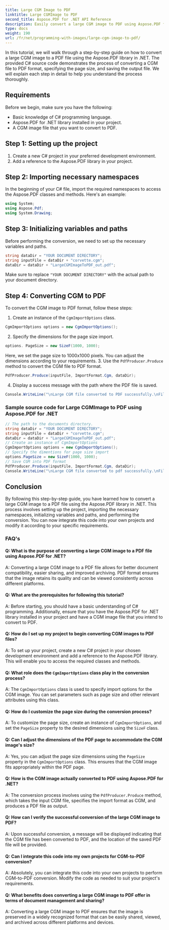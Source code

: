 ```yaml
---
title: Large CGM Image to PDF
linktitle: Large CGMImage to PDF
second_title: Aspose.PDF for .NET API Reference
description: Easily convert a large CGM image to PDF using Aspose.PDF for .NET.
type: docs
weight: 190
url: /fr/net/programming-with-images/large-cgm-image-to-pdf/
---
```

In this tutorial, we will walk through a step-by-step guide on how to convert a large CGM image to a PDF file using the Aspose.PDF library in .NET. The provided C# source code demonstrates the process of converting a CGM file to PDF format, specifying the page size, and saving the output file. We will explain each step in detail to help you understand the process thoroughly.

## Requirements
Before we begin, make sure you have the following:
- Basic knowledge of C# programming language.
- Aspose.PDF for .NET library installed in your project.
- A CGM image file that you want to convert to PDF.

## Step 1: Setting up the project
1. Create a new C# project in your preferred development environment.
2. Add a reference to the Aspose.PDF library in your project.

## Step 2: Importing necessary namespaces
In the beginning of your C# file, import the required namespaces to access the Aspose.PDF classes and methods. Here's an example:
```csharp
using System;
using Aspose.Pdf;
using System.Drawing;
```

## Step 3: Initializing variables and paths
Before performing the conversion, we need to set up the necessary variables and paths.
```csharp
string dataDir = "YOUR DOCUMENT DIRECTORY";
string inputFile = dataDir + "corvette.cgm";
dataDir = dataDir + "LargeCGMImageToPDF_out.pdf";
```
Make sure to replace `"YOUR DOCUMENT DIRECTORY"` with the actual path to your document directory.

## Step 4: Converting CGM to PDF
To convert the CGM image to PDF format, follow these steps:
1. Create an instance of the `CgmImportOptions` class.
```csharp
CgmImportOptions options = new CgmImportOptions();
```
2. Specify the dimensions for the page size import.
```csharp
options. PageSize = new SizeF(1000, 1000);
```
Here, we set the page size to 1000x1000 pixels. You can adjust the dimensions according to your requirements.
3. Use the `PdfProducer.Produce` method to convert the CGM file to PDF format.
```csharp
PdfProducer.Produce(inputFile, ImportFormat.Cgm, dataDir);
```
4. Display a success message with the path where the PDF file is saved.
```csharp
Console.WriteLine("\nLarge CGM file converted to PDF successfully.\nFile saved at " + dataDir);
```

### Sample source code for Large CGMImage to PDF using Aspose.PDF for .NET 
```csharp
// The path to the documents directory.
string dataDir = "YOUR DOCUMENT DIRECTORY";
string inputFile = dataDir + "corvette.cgm";
dataDir = dataDir + "LargeCGMImageToPDF_out.pdf";
// Create an instance of CgmImportOptions
CgmImportOptions options = new CgmImportOptions();
// Specify the dimentions for page size import 
options.PageSize = new SizeF(1000, 1000);
// Save CGM into PDF format
PdfProducer.Produce(inputFile, ImportFormat.Cgm, dataDir);
Console.WriteLine("\nLarge CGM file converted to pdf successfully.\nFile saved at " + dataDir); 
```

## Conclusion
By following this step-by-step guide, you have learned how to convert a large CGM image to a PDF file using the Aspose.PDF library in .NET. This process involves setting up the project, importing the necessary namespaces, initializing variables and paths, and performing the conversion. You can now integrate this code into your own projects and modify it according to your specific requirements.

### FAQ's

#### Q: What is the purpose of converting a large CGM image to a PDF file using Aspose.PDF for .NET?

A: Converting a large CGM image to a PDF file allows for better document compatibility, easier sharing, and improved archiving. PDF format ensures that the image retains its quality and can be viewed consistently across different platforms.

#### Q: What are the prerequisites for following this tutorial?

A: Before starting, you should have a basic understanding of C# programming. Additionally, ensure that you have the Aspose.PDF for .NET library installed in your project and have a CGM image file that you intend to convert to PDF.

#### Q: How do I set up my project to begin converting CGM images to PDF files?

A: To set up your project, create a new C# project in your chosen development environment and add a reference to the Aspose.PDF library. This will enable you to access the required classes and methods.

#### Q: What role does the `CgmImportOptions` class play in the conversion process?

A: The `CgmImportOptions` class is used to specify import options for the CGM image. You can set parameters such as page size and other relevant attributes using this class.

#### Q: How do I customize the page size during the conversion process?

A: To customize the page size, create an instance of `CgmImportOptions`, and set the `PageSize` property to the desired dimensions using the `SizeF` class.

#### Q: Can I adjust the dimensions of the PDF page to accommodate the CGM image's size?

A: Yes, you can adjust the page size dimensions using the `PageSize` property in the `CgmImportOptions` class. This ensures that the CGM image fits appropriately within the PDF page.

#### Q: How is the CGM image actually converted to PDF using Aspose.PDF for .NET?

A: The conversion process involves using the `PdfProducer.Produce` method, which takes the input CGM file, specifies the import format as CGM, and produces a PDF file as output.

#### Q: How can I verify the successful conversion of the large CGM image to PDF?

A: Upon successful conversion, a message will be displayed indicating that the CGM file has been converted to PDF, and the location of the saved PDF file will be provided.

#### Q: Can I integrate this code into my own projects for CGM-to-PDF conversion?

A: Absolutely, you can integrate this code into your own projects to perform CGM-to-PDF conversion. Modify the code as needed to suit your project's requirements.

#### Q: What benefits does converting a large CGM image to PDF offer in terms of document management and sharing?

A: Converting a large CGM image to PDF ensures that the image is preserved in a widely recognized format that can be easily shared, viewed, and archived across different platforms and devices.